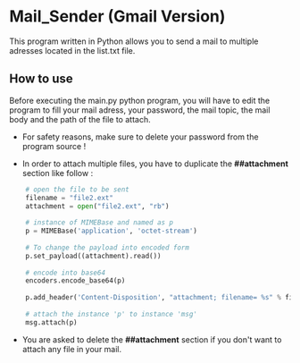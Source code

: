 # Mail_Sender (Gmail Version)

This program written in Python allows you to send a mail to multiple adresses located in the list.txt file.

## How to use

Before executing the main.py python program, you will have to edit the program to fill your mail adress, your password, the mail topic, the mail body and the path of the file to attach.

* For safety reasons, make sure to delete your password from the program source !

* In order to attach multiple files, you have to duplicate the **##attachment** section like follow :

```python
    # open the file to be sent 
    filename = "file2.ext"
    attachment = open("file2.ext", "rb")
     
    # instance of MIMEBase and named as p
    p = MIMEBase('application', 'octet-stream')
     
    # To change the payload into encoded form
    p.set_payload((attachment).read())
     
    # encode into base64
    encoders.encode_base64(p)
      
    p.add_header('Content-Disposition', "attachment; filename= %s" % filename)
     
    # attach the instance 'p' to instance 'msg'
    msg.attach(p)
```

* You are asked to delete the **##attachment** section if you don't want to attach any file in your mail.

